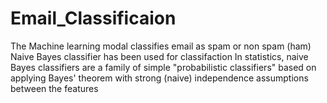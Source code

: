 # Email_Classificaion
The Machine learning modal classifies email as spam or non spam (ham)
Naive Bayes classifier has been used for classifaction
In statistics, naive Bayes classifiers are a family of simple "probabilistic classifiers" based on applying Bayes' theorem with strong (naive) independence assumptions between the features
